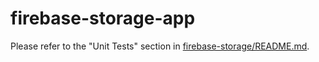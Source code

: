 # firebase-storage-app

Please refer to the "Unit Tests" section in
[firebase-storage/README.md](https://github.com/firebase/firebase-android-sdk/blob/main/firebase-storage/README.md).
